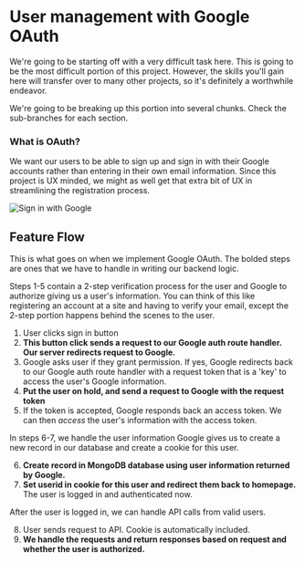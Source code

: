 # User management with Google OAuth

We're going to be starting off with a very difficult task here. This is going to be the most difficult portion of this project. However, the skills you'll gain here will transfer over to many other projects, so it's definitely a worthwhile endeavor. 

We're going to be breaking up this portion into several chunks. Check the sub-branches for each section.

### What is OAuth?
We want our users to be able to sign up and sign in with their Google accounts rather than entering in their own email information. Since this project is UX minded, we might as well get that extra bit of UX in streamlining the registration process.

![Sign in with Google](https://github.com/DED8IRD/NodeReactFullStack/blob/master/6%20UX%20Research%20Toolkit%20App/Google_OAuth_signup.png)

## Feature Flow
This is what goes on when we implement Google OAuth.
The bolded steps are ones that we have to handle in writing our backend logic.

Steps 1-5 contain a 2-step verification process for the user and Google to authorize giving us a user's information. You can think of this like registering an account at a site and having to verify your email, except the 2-step portion happens behind the scenes to the user. 

1. User clicks sign in button
2. **This button click sends a request to our Google auth route handler. Our server redirects request to Google.**
3. Google asks user if they grant permission. If yes, Google redirects back to our Google auth route handler with a request token that is a 'key' to access the user's Google information.
4. **Put the user on hold, and send a request to Google with the request token**
5. If the token is accepted, Google responds back an access token. We can then *access* the user's information with the access token.

In steps 6-7, we handle the user information Google gives us to create a new record in our database and create a cookie for this user.

6. **Create record in MongoDB database using user information returned by Google.**
7. **Set userid in cookie for this user and redirect them back to homepage.** The user is logged in and authenticated now.

After the user is logged in, we can handle API calls from valid users.

8. User sends request to API. Cookie is automatically included.
9. **We handle the requests and return responses based on request and whether the user is authorized.**

